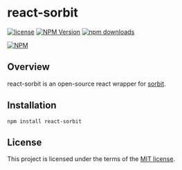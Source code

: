 # react-sorbit

[![license](https://img.shields.io/badge/license-MIT-blue.svg)](https://github.com/kaminorse/react-sorbit/blob/main/LICENSE)
[![NPM Version](https://img.shields.io/npm/v/react-sorbit)](https://www.npmjs.com/package/react-sorbit)
[![npm downloads](https://img.shields.io/npm/dm/react-sorbit)](https://www.npmjs.com/package/react-sorbit)

[![NPM](https://nodei.co/npm/react-sorbit.png)](https://nodei.co/npm/react-sorbit/)

## Overview

react-sorbit is an open-source react wrapper for [sorbit](https://github.com/kaminorse/sorbit).

## Installation

```shell
npm install react-sorbit
```

## License

This project is licensed under the terms of the [MIT license](https://github.com/kaminorse/react-sorbit/blob/main/LICENSE).
